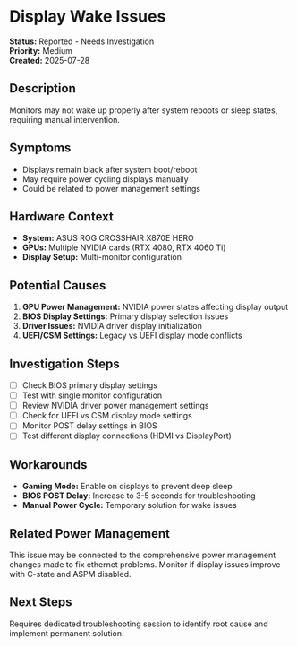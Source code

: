 # Display Wake Issues

**Status:** Reported - Needs Investigation  
**Priority:** Medium  
**Created:** 2025-07-28  

## Description
Monitors may not wake up properly after system reboots or sleep states, requiring manual intervention.

## Symptoms
- Displays remain black after system boot/reboot
- May require power cycling displays manually
- Could be related to power management settings

## Hardware Context
- **System:** ASUS ROG CROSSHAIR X870E HERO
- **GPUs:** Multiple NVIDIA cards (RTX 4080, RTX 4060 Ti)
- **Display Setup:** Multi-monitor configuration

## Potential Causes
1. **GPU Power Management:** NVIDIA power states affecting display output
2. **BIOS Display Settings:** Primary display selection issues
3. **Driver Issues:** NVIDIA driver display initialization
4. **UEFI/CSM Settings:** Legacy vs UEFI display mode conflicts

## Investigation Steps
- [ ] Check BIOS primary display settings
- [ ] Test with single monitor configuration
- [ ] Review NVIDIA driver power management settings
- [ ] Check for UEFI vs CSM display mode settings
- [ ] Monitor POST delay settings in BIOS
- [ ] Test different display connections (HDMI vs DisplayPort)

## Workarounds
- **Gaming Mode:** Enable on displays to prevent deep sleep
- **BIOS POST Delay:** Increase to 3-5 seconds for troubleshooting
- **Manual Power Cycle:** Temporary solution for wake issues

## Related Power Management
This issue may be connected to the comprehensive power management changes made to fix ethernet problems. Monitor if display issues improve with C-state and ASPM disabled.

## Next Steps
Requires dedicated troubleshooting session to identify root cause and implement permanent solution.
